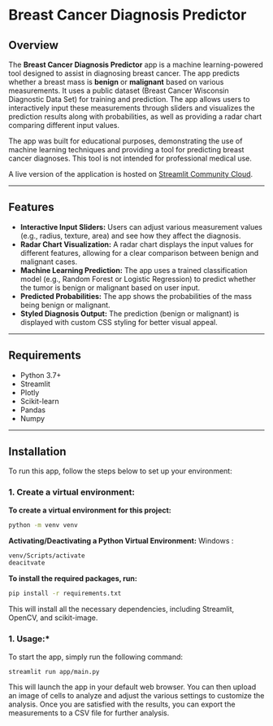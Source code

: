 # **Breast Cancer Diagnosis Predictor**

## **Overview**

The **Breast Cancer Diagnosis Predictor** app is a machine learning-powered tool designed to assist in diagnosing breast cancer. The app predicts whether a breast mass is **benign** or **malignant** based on various measurements. It uses a public dataset (Breast Cancer Wisconsin Diagnostic Data Set) for training and prediction. The app allows users to interactively input these measurements through sliders and visualizes the prediction results along with probabilities, as well as providing a radar chart comparing different input values.

The app was built for educational purposes, demonstrating the use of machine learning techniques and providing a tool for predicting breast cancer diagnoses. This tool is not intended for professional medical use.

A live version of the application is hosted on [Streamlit Community Cloud](https://breast-cancer-predictor-24.streamlit.app/).

---

## **Features**

- **Interactive Input Sliders:** Users can adjust various measurement values (e.g., radius, texture, area) and see how they affect the diagnosis.
- **Radar Chart Visualization:** A radar chart displays the input values for different features, allowing for a clear comparison between benign and malignant cases.
- **Machine Learning Prediction:** The app uses a trained classification model (e.g., Random Forest or Logistic Regression) to predict whether the tumor is benign or malignant based on user input.
- **Predicted Probabilities:** The app shows the probabilities of the mass being benign or malignant.
- **Styled Diagnosis Output:** The prediction (benign or malignant) is displayed with custom CSS styling for better visual appeal.

---

## **Requirements**

- Python 3.7+
- Streamlit
- Plotly
- Scikit-learn
- Pandas
- Numpy

---

## **Installation**

To run this app, follow the steps below to set up your environment:

### **1. Create a virtual environment:**

**To create a virtual environment for this project:**

```bash
python -m venv venv
```
**Activating/Deactivating a Python Virtual Environment:**
Windows : 
```bash
venv/Scripts/activate
deacitvate
```
**To install the required packages, run:**

```bash
pip install -r requirements.txt
```

This will install all the necessary dependencies, including Streamlit, OpenCV, and scikit-image.

### **1. Usage:***

To start the app, simply run the following command:

```bash
streamlit run app/main.py
```

This will launch the app in your default web browser. You can then upload an image of cells to analyze and adjust the various settings to customize the analysis. Once you are satisfied with the results, you can export the measurements to a CSV file for further analysis.
